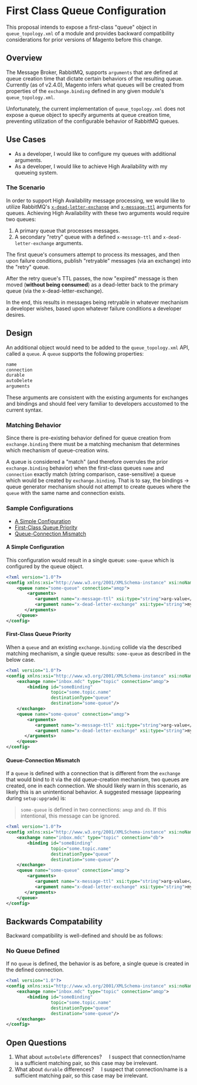 # First Class Queue Configuration

This proposal intends to expose a first-class "queue" object in `queue_topology.xml` of a module and provides backward compatibility considerations for prior versions of Magento before this change.

## Overview

The Message Broker, RabbitMQ, supports `arguments` that are defined at queue creation time that dictate certain behaviors of the resulting queue. Currently (as of v2.4.0), Magento infers what queues will be created from properties of the `exchange.binding` defined in any given module's `queue_topology.xml`.

Unfortunately, the current implementation of `queue_topology.xml` does not expose a queue object to specify arguments at queue creation time, preventing utilization of the configurable behavior of RabbitMQ queues.

## Use Cases

- As a developer, I would like to configure my queues with additional arguments.
- As a developer, I would like to achieve High Availability with my queueing system.

### The Scenario

In order to support High Availability message processing, we would like to utilize RabbitMQ's [`x-dead-letter-exchange`](https://www.rabbitmq.com/dlx.html) and [`x-message-ttl`](https://www.rabbitmq.com/ttl.html) arguments for queues. Achieving High Availability with these two arguments would require two queues:

1. A primary queue that processes messages.
2. A secondary "retry" queue with a defined `x-message-ttl` and `x-dead-letter-exchange` arguments.

The first queue's consumers attempt to process its messages, and then upon failure conditions, publish "retryable" messages (via an exchange) into the "retry" queue.

After the retry queue's TTL passes, the now "expired" message is then moved (**without being consumed**) as a dead-letter back to the primary queue (via the x-dead-letter-exchange).

In the end, this results in messages being retryable in whatever mechanism a developer wishes, based upon whatever failure conditions a developer desires.

## Design

An additional object would need to be added to the `queue_topology.xml` API, called a `queue`. A `queue` supports the following properties:

```txt
name
connection
durable
autoDelete
arguments
```

These arguments are consistent with the existing arguments for exchanges and bindings and should feel very familiar to developers accustomed to the current syntax.

### Matching Behavior

Since there is pre-existing behavior defined for queue creation from `exchange.binding` there must be a matching mechanism that determines which mechanism of queue-creation wins.

A queue is considered a "match" (and therefore overrules the prior `exchange.binding` behavior) when the first-class queues `name` and `connection` exactly match (string comparison, case-sensitive) a queue which would be created by `exchange.binding`. That is to say, the bindings -> queue generator mechanism should not attempt to create queues where the `queue` with the same name and connection exists.

### Sample Configurations

- [A Simple Configuration](./#a-simple-configuration)
- [First-Class Queue Priority](./#first-class-queue-prioritization)
- [Queue-Connection Mismatch](./#queue-connection-mismatch)

#### A Simple Configuration

This configuration would result in a single queue: `some-queue` which is configured by the queue object.

```xml
<?xml version="1.0"?>
<config xmlns:xsi="http://www.w3.org/2001/XMLSchema-instance" xsi:noNamespaceSchemaLocation="urn:magento:framework-message-queue:etc/topology.xsd">
    <queue name="some-queue" connection="amqp">
        <arguments>
           <argument name="x-message-ttl" xsi:type="string">arg-value</argument>
           <argument name="x-dead-letter-exchange" xsi:type="string">my-dlx</argument>
       </arguments>
    </queue>
</config>
```

#### First-Class Queue Priority

When a `queue` and an existing `exchange.binding` collide via the described matching mechanism, a single queue results: `some-queue` as described in the below case.

```xml
<?xml version="1.0"?>
<config xmlns:xsi="http://www.w3.org/2001/XMLSchema-instance" xsi:noNamespaceSchemaLocation="urn:magento:framework-message-queue:etc/topology.xsd">
    <exchange name="inbox.mdc" type="topic" connection="amqp">
        <binding id="someBinding"
                 topic="some.topic.name"
                 destinationType="queue"
                 destination="some-queue"/>
    </exchange>
    <queue name="some-queue" connection="amqp">
        <arguments>
           <argument name="x-message-ttl" xsi:type="string">arg-value</argument>
           <argument name="x-dead-letter-exchange" xsi:type="string">my-dlx</argument>
       </arguments>
    </queue>
</config>
```

#### Queue-Connection Mismatch

If a `queue` is defined with a connection that is different from the `exchange` that would bind to it via the old queue-creation mechanism, two queues are created, one in each connection. We should likely warn in this scenario, as likely this is an unintentional behavior. A suggested message (appearing during `setup:upgrade`) is:

> `some-queue` is defined in two connections: `amqp` and `db`. If this intentional, this message can be ignored.

```xml
<?xml version="1.0"?>
<config xmlns:xsi="http://www.w3.org/2001/XMLSchema-instance" xsi:noNamespaceSchemaLocation="urn:magento:framework-message-queue:etc/topology.xsd">
    <exchange name="inbox.mdc" type="topic" connection="db">
        <binding id="someBinding"
                 topic="some.topic.name"
                 destinationType="queue"
                 destination="some-queue"/>
    </exchange>
    <queue name="some-queue" connection="amqp">
        <arguments>
           <argument name="x-message-ttl" xsi:type="string">arg-value</argument>
           <argument name="x-dead-letter-exchange" xsi:type="string">my-dlx</argument>
       </arguments>
    </queue>
</config>
```

## Backwards Compatability

Backward compatibility is well-defined and should be as follows:

### No Queue Defined

If no `queue` is defined, the behavior is as before, a single queue is created in the defined connection.

```xml
<?xml version="1.0"?>
<config xmlns:xsi="http://www.w3.org/2001/XMLSchema-instance" xsi:noNamespaceSchemaLocation="urn:magento:framework-message-queue:etc/topology.xsd">
    <exchange name="inbox.mdc" type="topic" connection="amqp">
        <binding id="someBinding"
                 topic="some.topic.name"
                 destinationType="queue"
                 destination="some-queue"/>
    </exchange>
</config>
```

## Open Questions

1. What about `autoDelete` differences?
       I suspect that connection/name is a sufficient matching pair, so this case may be irrelevant.
2. What about `durable` differences?
       I suspect that connection/name is a sufficient matching pair, so this case may be irrelevant.
